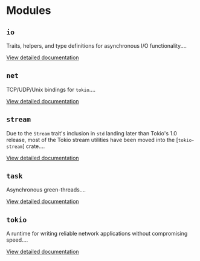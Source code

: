 # Modules

## `io`

Traits, helpers, and type definitions for asynchronous I/O functionality....

[View detailed documentation](module_io.md)

## `net`

TCP/UDP/Unix bindings for `tokio`....

[View detailed documentation](module_net.md)

## `stream`

Due to the `Stream` trait's inclusion in `std` landing later than Tokio's 1.0 release, most of the Tokio stream utilities have been moved into the [`tokio-stream`] crate....

[View detailed documentation](module_stream.md)

## `task`

Asynchronous green-threads....

[View detailed documentation](module_task.md)

## `tokio`

A runtime for writing reliable network applications without compromising speed....

[View detailed documentation](module_tokio.md)

